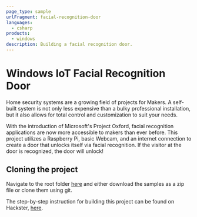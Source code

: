 ```yaml
---
page_type: sample
urlFragment: facial-recognition-door
languages:
  - csharp
products:
  - windows
description: Building a facial recognition door.
---
```


# Windows IoT Facial Recognition Door

Home security systems are a growing field of projects for Makers. A self-built system is not only less expensive than a bulky professional installation, but it also allows for total control and customization to suit your needs. 

With the introduction of Microsoft's Project Oxford, facial recognition applications are now more accessible to makers than ever before. This project utilizes a Raspberry Pi, basic Webcam, and an internet connection to create a door that unlocks itself via facial recognition. If the visitor at the door is recognized, the door will unlock!

## Cloning the project

Navigate to the root folder [here](https://github.com/Microsoft/Windows-iotcore-samples) and either download the samples as a zip file or clone them using git.

The step-by-step instruction for building this project can be found on Hackster, [here](https://microsoft.hackster.io/en-US/windows-iot/windows-iot-facial-recognition-door-e087ce).
